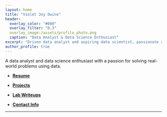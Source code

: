 ```yaml
---
layout: home
title: "Violet Joy Owino"
header:
  overlay_color: "#000"
  overlay_filter: "0.3"
  overlay_image:/assets/profile_photo.png
  caption: "Data Analyst & Data Science Enthusiast"
excerpt: "Driven data analyst and aspiring data scientist, passionate about innovation, continuous learning, and delivering impactful insights through data."
author_profile: true
---
```

 A data analyst and data science enthusiast with a passion for solving real-world problems using data. 
- **[Resume](resume)**
   
- **[Projects](projects)**
   
- **[Lab Writeups](labs)**
- **[Contact Info](contact)**


---
